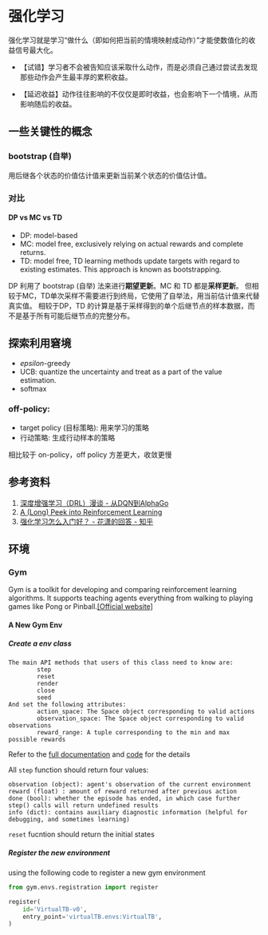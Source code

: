 # 强化学习

强化学习就是学习“做什么（即如何把当前的情境映射成动作）”才能使数值化的收益信号最大化。

* 【试错】学习者不会被告知应该采取什么动作，而是必须自己通过尝试去发现那些动作会产生最丰厚的累积收益。

* 【延迟收益】动作往往影响的不仅仅是即时收益，也会影响下一个情境，从而影响随后的收益。


## 一些关键性的概念

### bootstrap (自举)
用后继各个状态的价值估计值来更新当前某个状态的价值估计值。

### 对比

#### DP vs MC vs TD
* DP: model-based
* MC: model free,  exclusively relying on actual rewards and complete returns. 
* TD: model free, TD learning methods update targets with regard to existing estimates. This approach is known as bootstrapping.

DP 利用了 bootstrap (自举) 法来进行**期望更新**。MC 和 TD 都是**采样更新**。
但相较于MC，TD单次采样不需要进行到终局，它使用了自举法，用当前估计值来代替真实值。
相较于DP，TD 的计算是基于采样得到的单个后继节点的样本数据，而不是基于所有可能后继节点的完整分布。 

## 探索利用窘境

* $epsilon$-greedy
* UCB: quantize the uncertainty and treat as a part of the value estimation.
* softmax

### off-policy:

* target policy (目标策略): 用来学习的策略
* 行动策略: 生成行动样本的策略

相比较于 on-policy，off policy 方差更大，收敛更慢


## 参考资料
1. [深度增强学习（DRL）漫谈 - 从DQN到AlphaGo](https://blog.csdn.net/jinzhuojun/article/details/52752561)
2. [A (Long) Peek into Reinforcement Learning](https://lilianweng.github.io/lil-log/2018/02/19/a-long-peek-into-reinforcement-learning.html)
3. [强化学习怎么入门好？ - 花潇的回答 - 知乎](https://www.zhihu.com/question/277325426/answer/780369865)

## 环境
### Gym
Gym is a toolkit for developing and comparing reinforcement learning algorithms. It supports teaching agents everything from walking to playing games like Pong or Pinball.[[Official website]](https://gym.openai.com/)

#### A New Gym Env
##### Create a env class
```text
The main API methods that users of this class need to know are:
        step
        reset
        render
        close
        seed
And set the following attributes:
        action_space: The Space object corresponding to valid actions
        observation_space: The Space object corresponding to valid observations
        reward_range: A tuple corresponding to the min and max possible rewards
```
Refer to the [full documentation](https://github.com/openai/gym/blob/master/docs/creating-environments.md) 
and [code](https://github.com/openai/gym/blob/master/gym/core.py) for the details

All `step` function should return four values:

```text
observation (object): agent's observation of the current environment
reward (float) : amount of reward returned after previous action
done (bool): whether the episode has ended, in which case further step() calls will return undefined results
info (dict): contains auxiliary diagnostic information (helpful for debugging, and sometimes learning)
```

`reset` fucntion should return the initial states


##### Register the new environment

using the following code to register a new gym environment
```python
from gym.envs.registration import register

register(
    id='VirtualTB-v0',
    entry_point='virtualTB.envs:VirtualTB',
)
```